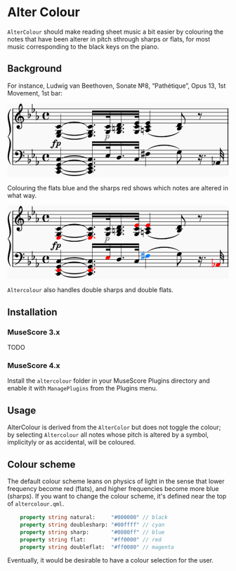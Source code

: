 # Alter Colour

`AlterColour` should make reading sheet music a bit easier by colouring the notes that have been alterer in pitch sthrough sharps or flats, for most music corresponding to the black keys on the piano.

## Background

For instance, Ludwig van Beethoven, Sonate №8, “Pathétique”, Opus 13, 1st Movement, 1st bar:

![BarBlack](sonata-black.png)

Colouring the flats blue and the sharps red shows which notes are altered in what way.

![BarColour](sonata-colour.png)

`Altercolour` also handles double sharps and double flats.


## Installation

### MuseScore 3.x

TODO

### MuseScore 4.x

Install the `altercolour` folder in your MuseScore Plugins directory and enable it with `ManagePlugins` from the Plugins menu. 

## Usage

AlterColour is derived from the `AlterColor` but does not toggle the colour; by selecting `Altercolour` all notes whose pitch is altered by a symbol, implicityly or as accidental, will be coloured. 


## Colour scheme

The default colour scheme leans on physics of light in the sense that lower frequency become red (flats), and higher frequencies become more blue (sharps). If you want to change the colour scheme, it's defined near the top of `altercolour.qml`.

```qml
    property string natural:     "#000000" // black
    property string doublesharp: "#00ffff" // cyan
    property string sharp:       "#0080ff" // blue
    property string flat:        "#ff0000" // red
    property string doubleflat:  "#ff0080" // magenta
```

Eventually, it would be desirable to have a colour selection for the user.